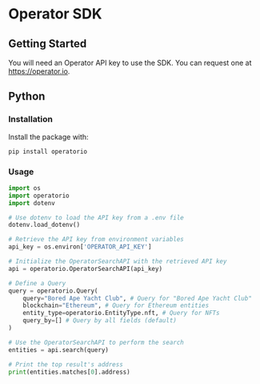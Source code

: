 # Operator SDK

## Getting Started 
You will need an Operator API key to use the SDK. You can request one at https://operator.io. 

## Python

### Installation

Install the package with:

```pip install operatorio```

### Usage

```python
import os
import operatorio
import dotenv

# Use dotenv to load the API key from a .env file 
dotenv.load_dotenv()

# Retrieve the API key from environment variables
api_key = os.environ['OPERATOR_API_KEY']

# Initialize the OperatorSearchAPI with the retrieved API key
api = operatorio.OperatorSearchAPI(api_key)

# Define a Query
query = operatorio.Query(
    query="Bored Ape Yacht Club", # Query for "Bored Ape Yacht Club"
    blockchain="Ethereum", # Query for Ethereum entities
    entity_type=operatorio.EntityType.nft, # Query for NFTs
    query_by=[] # Query by all fields (default)
)

# Use the OperatorSearchAPI to perform the search
entities = api.search(query)

# Print the top result's address
print(entities.matches[0].address)
```

